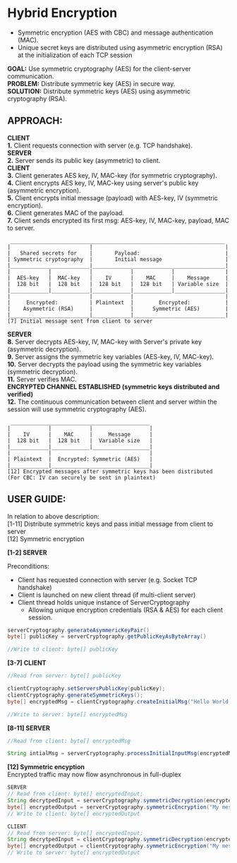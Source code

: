 # Hybrid Encryption
- Symmetric encryption (AES with CBC) and message authentication (MAC).
- Unique secret keys are distributed using asymmetric encryption (RSA) at the initialization of each TCP session

**GOAL:**    Use symmetric cryptography (AES) for the client-server communication.</br>
**PROBLEM:**  Distribute symmetric key (AES) in secure way.</br>
**SOLUTION:** Distribute symmetric keys (AES) using asymmetric cryptography (RSA).</br>

## APPROACH:
          
**CLIENT**</br>
**1.** Client requests connection with server (e.g. TCP handshake).</br>
**SERVER**</br>
**2.** Server sends its public key (asymmetric) to client.</br>
**CLIENT**</br>
**3.** Client generates AES key, IV, MAC-key (for symmetric cryptography).</br>
**4.** Client encrypts AES key, IV, MAC-key using server's public key (asymmetric encryption).</br>
**5.** Client encrypts initial message (payload) with AES-key, IV (symmetric encryption).</br>
**6.** Client generates MAC of the payload.</br>
**7.** Client sends encrypted its first msg: AES-key, IV, MAC-key, payload, MAC to server.</br>
```
 ____________________________________________________________________
|                         |                                          |
|   Shared secrets for    |       Payload:                           |
| Symmetric cryptography  |       Initial message                    |
|_________________________|__________________________________________|
|            |            |            |            |                |
|  AES-key   |  MAC-key   |    IV      |    MAC     |    Message     |
|  128 bit   |  128 bit   |  128 bit   |  128 bit   | Variable size  |
|____________|____________|____________|____________|________________|
|                         |            |                             |
|     Encrypted:          | Plaintext  |        Encrypted:           |
|    Asymmetric (RSA)     |            |      Symmetric (AES)        |
|_________________________|____________|_____________________________|
[7] Initial message sent from client to server
``` 
**SERVER**</br>
**8.** Server decrypts AES-key, IV, MAC-key with Server's private key (asymmetric decryption).</br>
**9.** Server assigns the symmetric key variables (AES-key, IV, MAC-key).</br>
**10.** Server decrypts the payload using the symmetric key variables (symmetric decryption).</br>
**11.** Server verifies MAC.</br>
**ENCRYPTED CHANNEL ESTABLISHED (symmetric keys distributed and verified)**</br>
**12.** The continuous communication between client and server within the session will use symmetric cryptography (AES).</br>
``` 
 ____________________________________________
|            |            |                  |
|    IV      |    MAC     |     Message      |
|  128 bit   |  128 bit   |  Variable size   |
|____________|____________|__________________|
|            |                               |
| Plaintext  |  Encrypted: Symmetric (AES)   |
|____________|_______________________________|
[12] Encrypted messages after symmetric keys has been distributed
(For CBC: IV can securely be sent in plaintext)
```
## USER GUIDE:

In relation to above description:</br>
[1-11] Distribute symmetric keys and pass initial message from client to server</br>
[12] Symmetric encryption

**[1-2] SERVER**

Preconditions: 
- Client has requested connection with server (e.g. Socket TCP handshake)
- Client is launched on new client thread (if multi-client server)
- Client thread holds unique instance of ServerCryptography
  - Allowing unique encryption credentials (RSA & AES) for each client session.
```java
serverCryptography.generateAsymmericKeyPair()
byte[] publicKey = serverCryptography.getPublicKeyAsByteArray()

//Write to client: byte[] publicKey
```

**[3-7] CLIENT**
```java
//Read from server: byte[] publicKey

clientCryptography.setServersPublicKey(publicKey);
clientCryptography.generateSymmetricKeys();
byte[] encryptedMsg = clientCryptography.createInitialMsg("Hello World!");

//Write to server: byte[] encryptedMsg
```

**[8-11] SERVER**


```java
//Read from client: byte[] encryptedMsg

String intialMsg = serverCryptography.processInitialInputMsg(encryptedMsg);
```

**[12] Symmetric encyption**</br>
Encrypted traffic may now flow asynchronous in full-duplex

```java
SERVER
// Read from client: byte[] encryptedInput;
String decrytpedInput = serverCryptography.symmetricDecryption(encryptedInput);
byte[] encryptedOutput = serverCryptography.symmetricEncryption("My message");
// Write to client: byte[] encryptedOutput

CLIENT
// Read from server: byte[] encryptedInput;
String decrytpedInput = clientCryptography.symmetricDecryption(encryptedInput);
byte[] encryptedOutput = clientCryptography.symmetricEncryption("My message");
// Write to server: byte[] encryptedOutput

```
